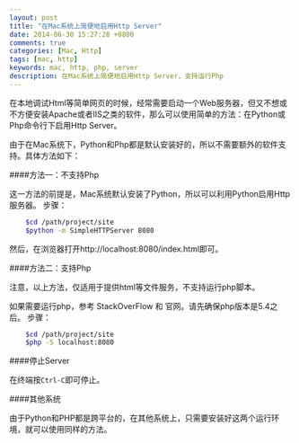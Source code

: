 ```yaml
---
layout: post
title: "在Mac系统上简便地启用Http Server"
date: 2014-06-30 15:27:28 +0800
comments: true
categories: [Mac, Http]
tags: [mac, http]
keywords: mac, http, php, server
description: 在Mac系统上简便地启用Http Server，支持运行Php
---
```


在本地调试Html等简单网页的时候，经常需要启动一个Web服务器，但又不想或不方便安装Apache或者IIS之类的软件，那么可以使用简单的方法：在Python或Php命令行下启用Http Server。

由于在Mac系统下，Python和Php都是默认安装好的，所以不需要额外的软件支持。具体方法如下：

<!--more-->

####方法一：不支持Php

这一方法的前提是，Mac系统默认安装了Python，所以可以利用Python启用Http服务器。
步骤：
``` bash
    $cd /path/project/site
    $python -m SimpleHTTPServer 8080
````

然后，在浏览器打开http://localhost:8080/index.html即可。

####方法二：支持Php

注意，以上方法，仅适用于提供html等文件服务，不支持运行php脚本。
     
如果需要运行php，参考 StackOverFlow 和 官网。请先确保php版本是5.4之后。
步骤：
``` bash
    $cd /path/project/site
    $php -S localhost:8080
```

####停止Server

在终端按`Ctrl-C`即可停止。

####其他系统

由于Python和PHP都是跨平台的，在其他系统上，只需要安装好这两个运行环境，就可以使用同样的方法。

